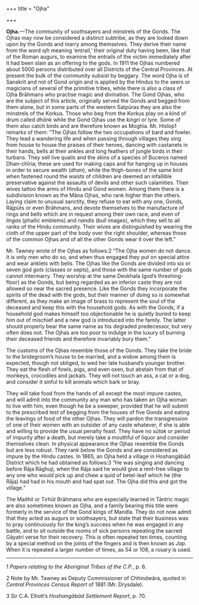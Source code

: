 +++
title = "Ojha"

+++

**Ojha.**—The community of soothsayers and minstrels of the Gonds. The Ojhas may now be considered a distinct subtribe, as they are looked down upon by the Gonds and marry among themselves. They derive their name from the word *ojh* meaning ‘entrail,’ their original duty having been, like that of the Roman augurs, to examine the entrails of the victim immediately after it had been slain as an offering to the gods. In 1911 the Ojhas numbered about 5000 persons distributed over all Districts of the Central Provinces. At present the bulk of the community subsist by beggary. The word Ojha is of Sanskrit and not of Gond origin and is applied by the Hindus to the seers or magicians of several of the primitive tribes, while there is also a class of Ojha Brāhmans who practise magic and divination. The Gond Ojhas, who are the subject of this article, originally served the Gonds and begged from them alone, but in some parts of the western Satpūras they are also the minstrels of the Korkus. Those who beg from the Korkus play on a kind of drum called *dhānk* while the Gond Ojhas use the *kingri* or lyre. Some of them also catch birds and are therefore known as Moghia. Mr. Hislop1 remarks of them: “The Ojhas follow the two occupations of bard and fowler. They lead a wandering life and when passing through villages they sing from house to house the praises of their heroes, dancing with castanets in their hands, bells at their ankles and long feathers of jungle birds in their turbans. They sell live quails and the skins of a species of Buceros named Dhan-chīria; these are used for making caps and for hanging up in houses in order to secure wealth \(*dhan*\), while the thigh-bones of the same bird when fastened round the waists of children are deemed an infallible preservative against the assaults of devils and other such calamities. Their wives tattoo the arms of Hindu and Gond women. Among them there is a subdivision known as the Māna Ojhas, who rank higher than the others. Laying claim to unusual sanctity, they refuse to eat with any one, Gonds, Rājpūts or even Brāhmans, and devote themselves to the manufacture of rings and bells which are in request among their own race, and even of *lingas* \(phallic emblems\) and *nandis* \(bull images\), which they sell to all ranks of the Hindu community. Their wives are distinguished by wearing the cloth of the upper part of the body over the right shoulder, whereas those of the common Ojhas and of all the other Gonds wear it over the left.” 

Mr. Tawney wrote of the Ojhas as follows:2 “The Ojha women do not dance. It is only men who do so, and when thus engaged they put on special attire and wear anklets with bells. The Ojhas like the Gonds are divided into six or seven god *gots* \(classes or septs\), and those with the same number of gods cannot intermarry. They worship at the same Deokhala \(god’s threshing-floor\) as the Gonds, but being regarded as an inferior caste they are not allowed so near the sacred presence. Like the Gonds they incorporate the spirits of the dead with the gods, but their manner of doing so is somewhat different, as they make an image of brass to represent the soul of the deceased and keep this with the household gods. As with the Gonds, if a household god makes himself too objectionable he is quietly buried to keep him out of mischief and a new god is introduced into the family. The latter should properly bear the same name as his degraded predecessor, but very often does not. The Ojhas are too poor to indulge in the luxury of burning their deceased friends and therefore invariably bury them.” 

The customs of the Ojhas resemble those of the Gonds. They take the bride to the bridegroom’s house to be married, and a widow among them is expected, though not obliged, to wed her late husband’s younger brother. They eat the flesh of fowls, pigs, and even oxen, but abstain from that of monkeys, crocodiles and jackals. They will not touch an ass, a cat or a dog, and consider it sinful to kill animals which bark or bray. 

They will take food from the hands of all except the most impure castes, and will admit into the community any man who has taken an Ojha woman to live with him, even though he be a sweeper, provided that he will submit to the prescribed test of begging from the houses of five Gonds and eating the leavings of food of the other Ojhas. They will pardon the transgression of one of their women with an outsider of any caste whatever, if she is able and willing to provide the usual penalty feast. They have no *sūtak* or period of impurity after a death, but merely take a mouthful of liquor and consider themselves clean. In physical appearance the Ojhas resemble the Gonds but are less robust. They rank below the Gonds and are considered as impure by the Hindu castes. In 1865, an Ojha held a village in Hoshangābād District which he had obtained as follows:3 “He was singing and dancing before Rāja Rāghuji, when the Rāja said he would give a rent-free village to any one who would pick up and chew a quid of betel-leaf which he \(the Rāja\) had had in his mouth and had spat out. The Ojha did this and got the village.” 

The Maithil or Tirhūt Brāhmans who are especially learned in Tāntric magic are also sometimes known as Ojha, and a family bearing this title were formerly in the service of the Gond kings of Mandla. They do not now admit that they acted as augurs or soothsayers, but state that their business was to pray continuously for the king’s success when he was engaged in any battle, and to sit outside the rooms of sick persons repeating the sacred Gāyatri verse for their recovery. This is often repeated ten times, counting by a special method on the joints of the fingers and is then known as *Jap*. When it is repeated a larger number of times, as 54 or 108, a rosary is used. 

___________________

1 *Papers relating to the Aboriginal Tribes of the C.P.*, p. 6. 

2 Note by Mr. Tawney as Deputy Commissioner of Chhindwāra, quoted in *Central Provinces Census Report* of 1881 \(Mr. Drysdale\). 

3 Sir C.A. Elliott’s *Hoshangābād Settlement Report*, p. 70. 

